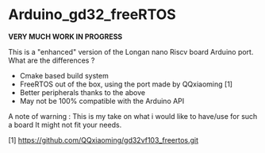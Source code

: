  # Arduino_gd32_freeRTOS

**VERY MUCH WORK IN PROGRESS**

This is a "enhanced" version of the Longan nano Riscv board Arduino port.  
What are the differences ?  
* Cmake based build system
* FreeRTOS out of the box, using the port made by QQxiaoming [1]
* Better peripherals thanks to the above
* May not be 100% compatible with the Arduino API

A note of warning : This is my take on what i would like to have/use for such a board
It might not fit your needs.

[1] https://github.com/QQxiaoming/gd32vf103_freertos.git

